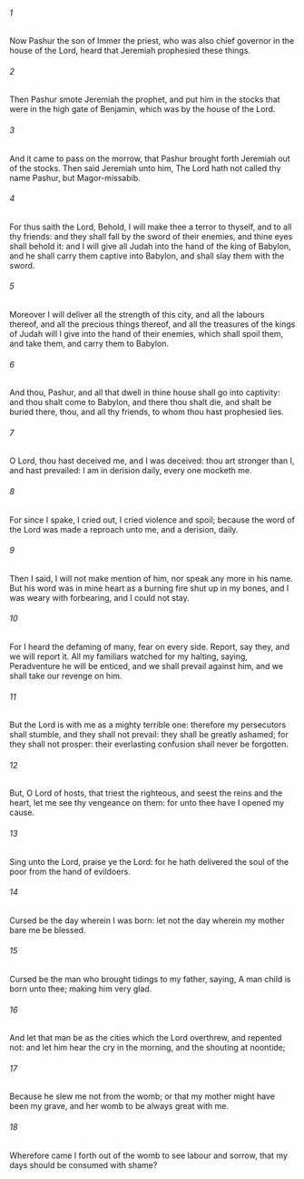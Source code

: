###### 1
Now Pashur the son of Immer the priest, who was also chief governor in the house of the Lord, heard that Jeremiah prophesied these things.

###### 2
Then Pashur smote Jeremiah the prophet, and put him in the stocks that were in the high gate of Benjamin, which was by the house of the Lord.

###### 3
And it came to pass on the morrow, that Pashur brought forth Jeremiah out of the stocks. Then said Jeremiah unto him, The Lord hath not called thy name Pashur, but Magor-missabib.

###### 4
For thus saith the Lord, Behold, I will make thee a terror to thyself, and to all thy friends: and they shall fall by the sword of their enemies, and thine eyes shall behold it: and I will give all Judah into the hand of the king of Babylon, and he shall carry them captive into Babylon, and shall slay them with the sword.

###### 5
Moreover I will deliver all the strength of this city, and all the labours thereof, and all the precious things thereof, and all the treasures of the kings of Judah will I give into the hand of their enemies, which shall spoil them, and take them, and carry them to Babylon.

###### 6
And thou, Pashur, and all that dwell in thine house shall go into captivity: and thou shalt come to Babylon, and there thou shalt die, and shalt be buried there, thou, and all thy friends, to whom thou hast prophesied lies.

###### 7
O Lord, thou hast deceived me, and I was deceived: thou art stronger than I, and hast prevailed: I am in derision daily, every one mocketh me.

###### 8
For since I spake, I cried out, I cried violence and spoil; because the word of the Lord was made a reproach unto me, and a derision, daily.

###### 9
Then I said, I will not make mention of him, nor speak any more in his name. But his word was in mine heart as a burning fire shut up in my bones, and I was weary with forbearing, and I could not stay.

###### 10
For I heard the defaming of many, fear on every side. Report, say they, and we will report it. All my familiars watched for my halting, saying, Peradventure he will be enticed, and we shall prevail against him, and we shall take our revenge on him.

###### 11
But the Lord is with me as a mighty terrible one: therefore my persecutors shall stumble, and they shall not prevail: they shall be greatly ashamed; for they shall not prosper: their everlasting confusion shall never be forgotten.

###### 12
But, O Lord of hosts, that triest the righteous, and seest the reins and the heart, let me see thy vengeance on them: for unto thee have I opened my cause.

###### 13
Sing unto the Lord, praise ye the Lord: for he hath delivered the soul of the poor from the hand of evildoers.

###### 14
Cursed be the day wherein I was born: let not the day wherein my mother bare me be blessed.

###### 15
Cursed be the man who brought tidings to my father, saying, A man child is born unto thee; making him very glad.

###### 16
And let that man be as the cities which the Lord overthrew, and repented not: and let him hear the cry in the morning, and the shouting at noontide;

###### 17
Because he slew me not from the womb; or that my mother might have been my grave, and her womb to be always great with me.

###### 18
Wherefore came I forth out of the womb to see labour and sorrow, that my days should be consumed with shame?

